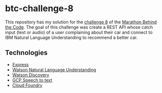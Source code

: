 # btc-challenge-8

This repository has my solution for the [challenge 8](https://github.com/maratonadev-br/desafio-8-2020) of the [Marathon Behind the Code](https://maratona.dev/pt).
The goal of this challenge was create a REST API whose catch input (text or audio) of a user complaining about their car and connect to IBM Natural Language Understanding to recommend a better car.

## Technologies
- [Express](https://expressjs.com/pt-br/)
- [Watson Natural Language Understanding](https://www.ibm.com/br-pt/cloud/watson-natural-language-understanding)
- [Watson Discovery](https://www.ibm.com/cloud/watson-discovery)
- [GCP Speech to text](https://cloud.google.com/speech-to-text?hl=pt-br)
- [Cloud Foundry](https://www.cloudfoundry.org/)
